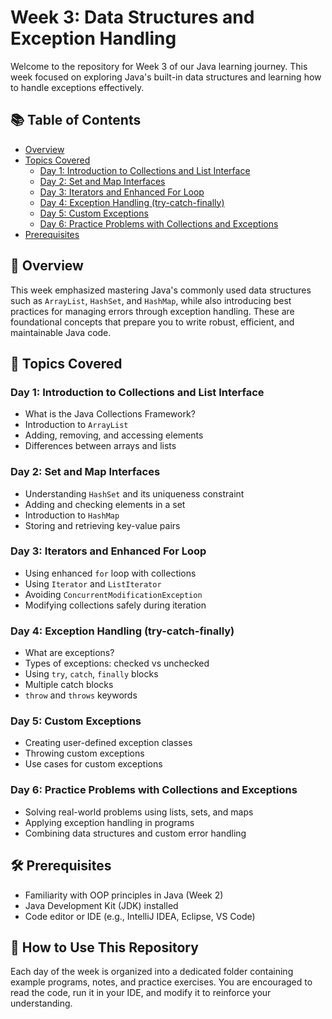 # Week 3: Data Structures and Exception Handling

Welcome to the repository for Week 3 of our Java learning journey. This week focused on exploring Java's built-in data structures and learning how to handle exceptions effectively.

## 📚 Table of Contents
- [Overview](#overview)
- [Topics Covered](#topics-covered)
  - [Day 1: Introduction to Collections and List Interface](#day-1-introduction-to-collections-and-list-interface)
  - [Day 2: Set and Map Interfaces](#day-2-set-and-map-interfaces)
  - [Day 3: Iterators and Enhanced For Loop](#day-3-iterators-and-enhanced-for-loop)
  - [Day 4: Exception Handling (try-catch-finally)](#day-4-exception-handling-try-catch-finally)
  - [Day 5: Custom Exceptions](#day-5-custom-exceptions)
  - [Day 6: Practice Problems with Collections and Exceptions](#day-6-practice-problems-with-collections-and-exceptions)
- [Prerequisites](#prerequisites)


## 🧭 Overview
This week emphasized mastering Java's commonly used data structures such as `ArrayList`, `HashSet`, and `HashMap`, while also introducing best practices for managing errors through exception handling. These are foundational concepts that prepare you to write robust, efficient, and maintainable Java code.

## 📌 Topics Covered

### Day 1: Introduction to Collections and List Interface
- What is the Java Collections Framework?
- Introduction to `ArrayList`
- Adding, removing, and accessing elements
- Differences between arrays and lists

### Day 2: Set and Map Interfaces
- Understanding `HashSet` and its uniqueness constraint
- Adding and checking elements in a set
- Introduction to `HashMap`
- Storing and retrieving key-value pairs

### Day 3: Iterators and Enhanced For Loop
- Using enhanced `for` loop with collections
- Using `Iterator` and `ListIterator`
- Avoiding `ConcurrentModificationException`
- Modifying collections safely during iteration

### Day 4: Exception Handling (try-catch-finally)
- What are exceptions?
- Types of exceptions: checked vs unchecked
- Using `try`, `catch`, `finally` blocks
- Multiple catch blocks
- `throw` and `throws` keywords

### Day 5: Custom Exceptions
- Creating user-defined exception classes
- Throwing custom exceptions
- Use cases for custom exceptions

### Day 6: Practice Problems with Collections and Exceptions
- Solving real-world problems using lists, sets, and maps
- Applying exception handling in programs
- Combining data structures and custom error handling

## 🛠️ Prerequisites
- Familiarity with OOP principles in Java (Week 2)
- Java Development Kit (JDK) installed
- Code editor or IDE (e.g., IntelliJ IDEA, Eclipse, VS Code)

## 📂 How to Use This Repository
Each day of the week is organized into a dedicated folder containing example programs, notes, and practice exercises. You are encouraged to read the code, run it in your IDE, and modify it to reinforce your understanding.
